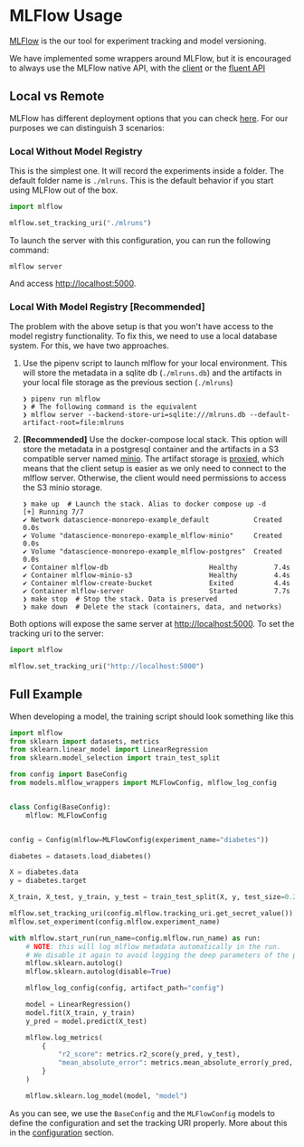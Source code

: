 # MLFlow Usage

[MLFlow](https://mlflow.org/docs/latest/index.html) is the our tool for experiment tracking and model versioning.

We have implemented some wrappers around MLFlow, but it is encouraged to always use the MLFlow native API, with the [client](https://mlflow.org/docs/latest/python_api/mlflow.client.html#module-mlflow.client) or the [fluent API](https://mlflow.org/docs/latest/python_api/mlflow.html)

## Local vs Remote

MLFlow has different deployment options that you can check [here](https://mlflow.org/docs/latest/tracking.html#how-runs-and-artifacts-are-recorded). For our purposes we can distinguish 3 scenarios:

### Local Without Model Registry

This is the simplest one. It will record the experiments inside a folder. The default folder name is `./mlruns`. This is the default behavior if you start using MLFlow out of the box.

```python
import mlflow

mlflow.set_tracking_uri("./mlruns")
```

To launch the server with this configuration, you can run the following command:

```console
mlflow server
```

And access <http://localhost:5000>.

### Local With Model Registry **[Recommended]**

The problem with the above setup is that you won't have access to the model registry functionality. To fix this, we need to use a local database system. For this, we have two approaches.

1. Use the pipenv script to launch mlflow for your local environment. This will store the metadata in a sqlite db (`./mlruns.db`) and the artifacts in your local file storage as the previous section (`./mlruns`)

    ```console
    ❯ pipenv run mlflow
    ❯ # The following command is the equivalent
    ❯ mlflow server --backend-store-uri=sqlite:///mlruns.db --default-artifact-root=file:mlruns
    ```

2. **[Recommended]** Use the docker-compose local stack. This option will store the metadata in a postgresql container and the artifacts in a S3 compatible server named [minio](https://min.io/). The artifact storage is [proxied](https://www.mlflow.org/docs/latest/tracking.html#scenario-5-mlflow-tracking-server-enabled-with-proxied-artifact-storage-access), which means that the client setup is easier as we only need to connect to the mlflow server. Otherwise, the client would need permissions to access the S3 minio storage.

    ```console
    ❯ make up  # Launch the stack. Alias to docker compose up -d
    [+] Running 7/7
    ✔ Network datascience-monorepo-example_default           Created         0.0s
    ✔ Volume "datascience-monorepo-example_mlflow-minio"     Created         0.0s
    ✔ Volume "datascience-monorepo-example_mlflow-postgres"  Created         0.0s
    ✔ Container mlflow-db                         Healthy         7.4s
    ✔ Container mlflow-minio-s3                   Healthy         4.4s
    ✔ Container mlflow-create-bucket              Exited          4.4s
    ✔ Container mlflow-server                     Started         7.7s
    ❯ make stop  # Stop the stack. Data is preserved
    ❯ make down  # Delete the stack (containers, data, and networks)
    ```

Both options will expose the same server at <http://localhost:5000>. To set the tracking uri to the server:

```python
import mlflow

mlflow.set_tracking_uri("http://localhost:5000")
```

## Full Example

When developing a model, the training script should look something like this

```python
import mlflow
from sklearn import datasets, metrics
from sklearn.linear_model import LinearRegression
from sklearn.model_selection import train_test_split

from config import BaseConfig
from models.mlflow_wrappers import MLFlowConfig, mlflow_log_config


class Config(BaseConfig):
    mlflow: MLFlowConfig


config = Config(mlflow=MLFlowConfig(experiment_name="diabetes"))

diabetes = datasets.load_diabetes()

X = diabetes.data
y = diabetes.target

X_train, X_test, y_train, y_test = train_test_split(X, y, test_size=0.2, random_state=0)

mlflow.set_tracking_uri(config.mlflow.tracking_uri.get_secret_value())
mlflow.set_experiment(config.mlflow.experiment_name)

with mlflow.start_run(run_name=config.mlflow.run_name) as run:
    # NOTE: this will log mlflow metadata automatically in the run.
    # We disable it again to avoid logging the deep parameters of the pipeline
    mlflow.sklearn.autolog()
    mlflow.sklearn.autolog(disable=True)

    mlflow_log_config(config, artifact_path="config")

    model = LinearRegression()
    model.fit(X_train, y_train)
    y_pred = model.predict(X_test)

    mlflow.log_metrics(
        {
            "r2_score": metrics.r2_score(y_pred, y_test),
            "mean_absolute_error": metrics.mean_absolute_error(y_pred, y_test),
        }
    )

    mlflow.sklearn.log_model(model, "model")
```

As you can see, we use the `BaseConfig` and the `MLFlowConfig` models to define the configuration and set the tracking URI properly. More about this in the [configuration](../../getting_started/01-configuration) section.
